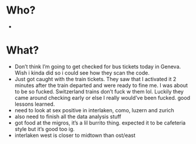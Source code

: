 # Who?
- 

# What?
- Don’t think I’m going to get checked for bus tickets today in Geneva. Wish i kinda did so i could see how they scan the code.
- Just got caught with the train tickets. They saw that I activated it 2 minutes after the train departed and were ready to fine me. I was about to be so fucked. Switzerland trains don’t fuck w them lol. Luckily they came around checking early or else I really would’ve been fucked. good lessons learned.
- need to look at sex positive in interlaken, como, luzern and zurich
- also need to finish all the data analysis stuff
- got food at the migros, it’s a lil burrito thing. expected it to be cafeteria style but it’s good too ig. 
- interlaken west is closer to midtown than ost/east
